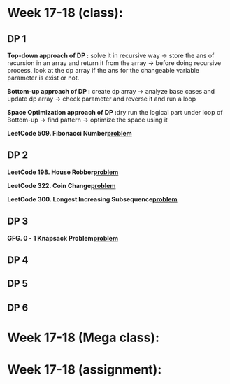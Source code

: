 # Week 17-18 (class):

## DP 1

<b>Top-down approach of DP :</b> solve it in recursive way -> store the ans of recursion in an array and return it from the array -> before doing recursive process, look at the dp array if the ans for the changeable variable parameter is exist or not. <br/>

<b>Bottom-up approach of DP :</b> create dp array -> analyze base cases and update dp array -> check parameter and reverse it and run a loop <br/>

<b>Space Optimization approach of DP :</b>dry run the logical part under loop of Bottom-up -> find pattern -> optimize the space using it<br/>

**LeetCode 509. Fibonacci Number[problem](https://leetcode.com/problems/fibonacci-number/)**

## DP 2

**LeetCode 198. House Robber[problem](https://leetcode.com/problems/house-robber/)**

**LeetCode 322. Coin Change[problem](https://leetcode.com/problems/coin-change/)**

**LeetCode 300. Longest Increasing Subsequence[problem](https://leetcode.com/problems/longest-increasing-subsequence//)**

## DP 3

**GFG. 0 - 1 Knapsack Problem[problem](https://www.geeksforgeeks.org/problems/0-1-knapsack-problem0945/1)**

## DP 4

## DP 5

## DP 6

# Week 17-18 (Mega class):

# Week 17-18 (assignment):
